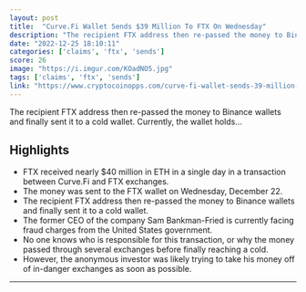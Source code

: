 ```yaml
---
layout: post
title:  "Curve.Fi Wallet Sends $39 Million To FTX On Wednesday"
description: "The recipient FTX address then re-passed the money to Binance wallets and finally sent it to a cold wallet. Currently, the wallet holds..."
date: "2022-12-25 18:10:11"
categories: ['claims', 'ftx', 'sends']
score: 26
image: "https://i.imgur.com/KOadNO5.jpg"
tags: ['claims', 'ftx', 'sends']
link: "https://www.cryptocoinopps.com/curve-fi-wallet-sends-39-million-to-ftx-on-wednesday/"
---
```


The recipient FTX address then re-passed the money to Binance wallets and finally sent it to a cold wallet. Currently, the wallet holds...

## Highlights

- FTX received nearly $40 million in ETH in a single day in a transaction between Curve.Fi and FTX exchanges.
- The money was sent to the FTX wallet on Wednesday, December 22.
- The recipient FTX address then re-passed the money to Binance wallets and finally sent it to a cold wallet.
- The former CEO of the company Sam Bankman-Fried is currently facing fraud charges from the United States government.
- No one knows who is responsible for this transaction, or why the money passed through several exchanges before finally reaching a cold.
- However, the anonymous investor was likely trying to take his money off of in-danger exchanges as soon as possible.

---
